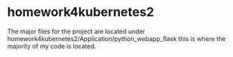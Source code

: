 # homework4kubernetes2

The major files for the project are located under homework4kubernetes2/Application/python_webapp_flask this is where the majority of my code is located.
